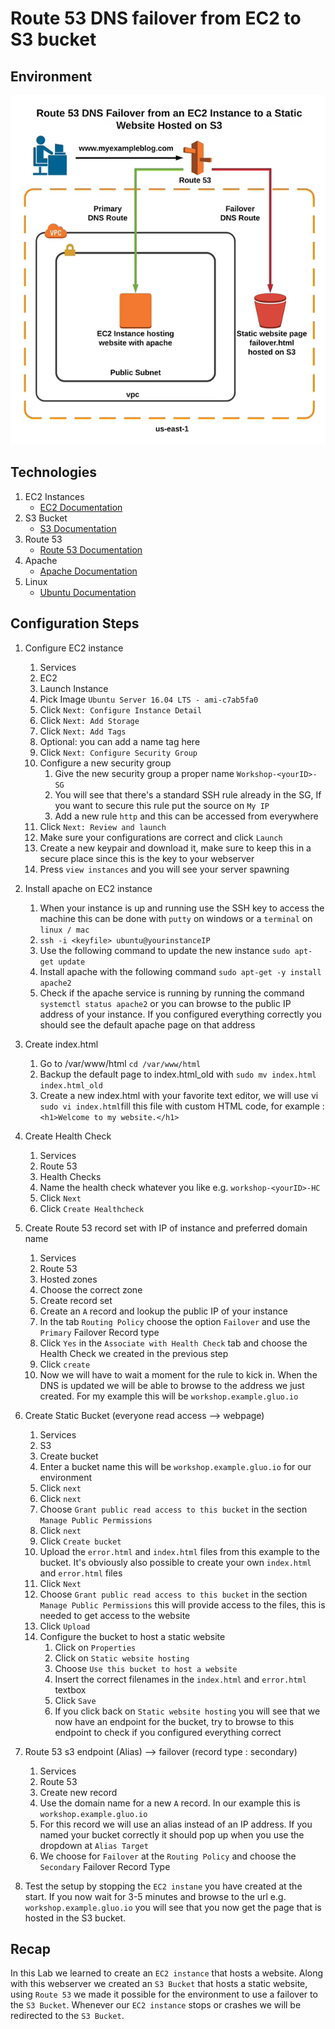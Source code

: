 # Route 53 DNS failover from EC2 to S3 bucket
## Environment
![alt text](../Images/Network-Diagram-Failover-S3.png "Network-Diagram-Failover-S3")

## Technologies

1. EC2 Instances
    * [EC2 Documentation](https://docs.aws.amazon.com/ec2/index.html?id=docs_gateway#lang/en_us)
1. S3 Bucket
    * [S3 Documentation](https://docs.aws.amazon.com/s3/index.html?id=docs_gateway#lang/en_us)
1. Route 53
    * [Route 53 Documentation](https://docs.aws.amazon.com/route53/index.html?id=docs_gateway#lang/en_us)
1. Apache
    * [Apache Documentation](https://httpd.apache.org/docs/)
1. Linux
    * [Ubuntu Documentation](https://help.ubuntu.com/lts/serverguide/)

## Configuration Steps

1. Configure EC2 instance

    1. Services
    1. EC2
    1. Launch Instance
    1. Pick Image `Ubuntu Server 16.04 LTS - ami-c7ab5fa0`
    1. Click `Next: Configure Instance Detail`
    1. Click `Next: Add Storage`
    1. Click `Next: Add Tags`
    1. Optional: you can add a name tag here
    1. Click `Next: Configure Security Group`
    1. Configure a new security group
        1. Give the new security group a proper name `Workshop-<yourID>-SG`
        1. You will see that there's a standard SSH rule already in the SG, If you want to secure this rule put the source on `My IP`
        1. Add a new rule `http` and this can be accessed from everywhere
    1. Click `Next: Review and launch`  
    1. Make sure your configurations are correct and click `Launch`
    1. Create a new keypair and download it, make sure to keep this in a secure place since this is the key to your webserver
    1. Press `view instances` and you will see your server spawning  

1. Install apache on EC2 instance

    1. When your instance is up and running use the SSH key to access the machine this can be done with `putty` on windows or a `terminal` on `linux / mac`
    1. `ssh -i <keyfile> ubuntu@yourinstanceIP`
    1. Use the following command to update the new instance `sudo apt-get update`
    1. Install apache with the following command `sudo apt-get -y install apache2`
    1. Check if the apache service is running by running the command `systemctl status apache2` or you can browse to the public IP address of your instance. If you configured everything correctly you should see the default apache page on that address


1. Create index.html

    1. Go to /var/www/html `cd /var/www/html`  
    1. Backup the default page to index.html_old with `sudo mv index.html index.html_old`
    1. Create a new index.html with your favorite text editor, we will use vi `sudo vi index.html`fill this file with custom HTML code, for example : `<h1>Welcome to my website.</h1>`  

1. Create Health Check

    1. Services
    1. Route 53
    1. Health Checks
    1. Name the health check whatever you like e.g. `workshop-<yourID>-HC`
    1. Click `Next`
    1. Click `Create Healthcheck`

1. Create Route 53 record set with IP of instance and preferred domain name

    1. Services
    1. Route 53
    1. Hosted zones
    1. Choose the correct zone
    1. Create record set
    1. Create an `A` record and lookup the public IP of your instance
    1. In the tab `Routing Policy` choose the option `Failover` and use the `Primary` Failover Record type
    1. Click `Yes` in the `Associate with Health Check` tab and choose the Health Check we created in the previous step
    1. Click `create`
    1. Now we will have to wait a moment for the rule to kick in. When the DNS is updated we will be able to browse to the address we just created. For my example this will be `workshop.example.gluo.io`

1. Create Static Bucket (everyone read access --> webpage)

    1. Services
    1. S3
    1. Create bucket
    1. Enter a bucket name this will be  `workshop.example.gluo.io` for our environment
    1. Click `next`
    1. Click `next`
    1. Choose `Grant public read access to this bucket` in the section `Manage Public Permissions`
    1. Click `next`
    1. Click `Create bucket`
    1. Upload the `error.html` and `index.html` files from this example to the bucket. It's obviously also possible to create your own `index.html` and `error.html` files
    1. Click `Next`
    1. Choose `Grant public read access to this bucket` in the section `Manage Public Permissions` this will provide access to the files, this is needed to get access to the website
    1. Click `Upload`
    1. Configure the bucket to host a static website
        1. Click on `Properties`
        1. Click on `Static website hosting`
        1. Choose `Use this bucket to host a website`
        1. Insert the correct filenames in the `index.html` and `error.html` textbox
        1. Click `Save`
        1. If you click back on `Static website hosting` you will see that we now have an endpoint for the bucket, try to browse to this endpoint to check if you configured everything correct

1. Route 53 s3 endpoint (Alias) --> failover (record type : secondary)

    1. Services
    1. Route 53
    1. Create new record
    1. Use the domain name for a new `A` record. In our example this is `workshop.example.gluo.io`
    1. For this record we will use an alias instead of an IP address. If you named your bucket correctly it should pop up when you use the dropdown at `Alias Target`
    1. We choose for `Failover` at the `Routing Policy` and choose the `Secondary` Failover Record Type

1. Test the setup by stopping the `EC2 instane` you have created at the start. If you now wait for 3-5 minutes and browse to the url e.g. `workshop.example.gluo.io` you will see that you now get the page that is hosted in the S3 bucket.

## Recap

In this Lab we learned to create an `EC2 instance` that hosts a website. Along with this webserver we created an `S3 Bucket` that hosts a static website, using `Route 53` we made it possible for the environment to use a failover to the `S3 Bucket`. Whenever our `EC2 instance` stops or crashes we will be redirected to the `S3 Bucket`.
